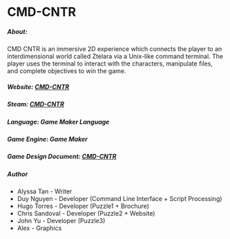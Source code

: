 # CMD-CNTR

##### About:
CMD CNTR is an immersive 2D experience which connects the player to an interdimensional world called Ztelara via a Unix-like command terminal. The player uses the terminal to interact with the characters, manipulate files, and complete objectives to win the game.

##### Website: [CMD-CNTR](https://cmdcntr.wordpress.com/)
##### Steam: [CMD-CNTR](http://steamcommunity.com/sharedfiles/filedetails/?id=813792813)

##### Language: Game Maker Language

##### Game Engine: Game Maker

##### Game Design Document: [CMD-CNTR](https://docs.google.com/a/uci.edu/document/d/1MjcZVfB_5Tw1txIuM_l85AhBDtY5Gw3s6vWTQ3od9oo/edit?usp=sharing)

##### Author
* Alyssa Tan - Writer
* Duy Nguyen - Developer (Command Line Interface + Script Processing)
* Hugo Torres - Developer (Puzzle1 + Brochure)
* Chris Sandoval - Developer (Puzzle2 + Website)
* John Yu - Developer (Puzzle3)
* Alex - Graphics
